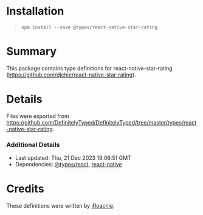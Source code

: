 # Installation
> `npm install --save @types/react-native-star-rating`

# Summary
This package contains type definitions for react-native-star-rating (https://github.com/djchie/react-native-star-rating).

# Details
Files were exported from https://github.com/DefinitelyTyped/DefinitelyTyped/tree/master/types/react-native-star-rating.

### Additional Details
 * Last updated: Thu, 21 Dec 2023 19:06:51 GMT
 * Dependencies: [@types/react](https://npmjs.com/package/@types/react), [react-native](https://npmjs.com/package/react-native)

# Credits
These definitions were written by [iRoachie](https://github.com/iRoachie).
